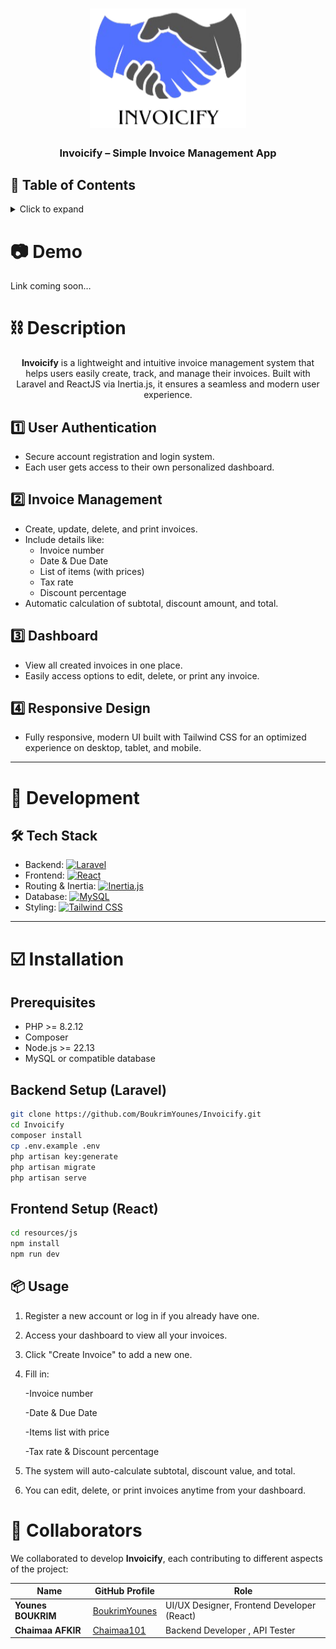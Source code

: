 <h1 align="center">
	<img
		width="250"
		alt="Invoicify"
		src="https://github.com/BoukrimYounes/Invoicify/blob/master/resources/js/assets/logo.png">
</h1>

<h3 align="center">
	Invoicify – Simple Invoice Management App
</h3>

## 📖 Table of Contents

<details>
<summary>Click to expand</summary>

- [📖 Table of Contents](#-table-of-contents)
- [📷 Demo](#-demo)
- [⛓ Description](#-description)
	- [User Authentication](#user-authentication)
	- [Invoice Management](#invoice-management)
	- [Dashboard](#dashboard)
	- [Responsive Design](#responsive-design)
- [🔨 Development](#-development)
	- [Tech Stack](#tech-stack)
- [☑️ Installation](#-installation)
	- [Prerequisites](#prerequisites)
	- [Backend Setup (Laravel)](#backend-setup-laravel)
	- [Frontend Setup (React)](#frontend-setup-react)
- [📦 Usage](#-usage)
- [🤝 Collaborators](#-collaborators)

</details>

# 📷 Demo

Link coming soon…

# ⛓ Description

<p align="center">
	<b>Invoicify</b> is a lightweight and intuitive invoice management system that helps users easily create, track, and manage their invoices. Built with Laravel and ReactJS via Inertia.js, it ensures a seamless and modern user experience.
</p>

## 1️⃣ User Authentication
- Secure account registration and login system.
- Each user gets access to their own personalized dashboard.

## 2️⃣ Invoice Management
- Create, update, delete, and print invoices.
- Include details like:
  - Invoice number
  - Date & Due Date
  - List of items (with prices)
  - Tax rate
  - Discount percentage
- Automatic calculation of subtotal, discount amount, and total.

## 3️⃣ Dashboard
- View all created invoices in one place.
- Easily access options to edit, delete, or print any invoice.

## 4️⃣ Responsive Design
- Fully responsive, modern UI built with Tailwind CSS for an optimized experience on desktop, tablet, and mobile.

---

# 🔨 Development

## 🛠 Tech Stack

- Backend: [![Laravel](https://img.shields.io/badge/Laravel-11-red?style=flat-square&logo=laravel&logoColor=white)](https://laravel.com/)
- Frontend: [![React](https://img.shields.io/badge/React-18-blue?style=flat-square&logo=react&logoColor=white)](https://reactjs.org/)
- Routing & Inertia: [![Inertia.js](https://img.shields.io/badge/Inertia.js-SPA-lightgrey?style=flat-square)](https://inertiajs.com/)
- Database: [![MySQL](https://img.shields.io/badge/MySQL-Database-orange?style=flat-square&logo=mysql&logoColor=white)](https://www.mysql.com/)
- Styling: [![Tailwind CSS](https://img.shields.io/badge/TailwindCSS-Styling-teal?style=flat-square&logo=tailwindcss&logoColor=white)](https://tailwindcss.com/)

---

# ☑️ Installation

## Prerequisites
- PHP >= 8.2.12
- Composer
- Node.js >= 22.13
- MySQL or compatible database

## Backend Setup (Laravel)

```bash
git clone https://github.com/BoukrimYounes/Invoicify.git
cd Invoicify
composer install
cp .env.example .env
php artisan key:generate
php artisan migrate
php artisan serve
```
## Frontend Setup (React)
```bash
cd resources/js
npm install
npm run dev
```

## 📦 Usage

1. Register a new account or log in if you already have one.

2. Access your dashboard to view all your invoices.

3. Click "Create Invoice" to add a new one.

4. Fill in:

    -Invoice number

    -Date & Due Date

    -Items list with price

    -Tax rate & Discount percentage

5. The system will auto-calculate subtotal, discount value, and total.

6. You can edit, delete, or print invoices anytime from your dashboard.

# 🤝 Collaborators

We collaborated to develop **Invoicify**, each contributing to different aspects of the project:

| Name                | GitHub Profile                                      | Role                                                |
|-------------------- |---------------------------------------------------- |---------------------------------------------------- |
| **Younes BOUKRIM**  | [BoukrimYounes](https://github.com/BoukrimYounes)   | UI/UX Designer, Frontend Developer (React)          |
| **Chaimaa AFKIR**   | [Chaimaa101](https://github.com/Chaimaa101)         | Backend Developer , API Tester                      |
